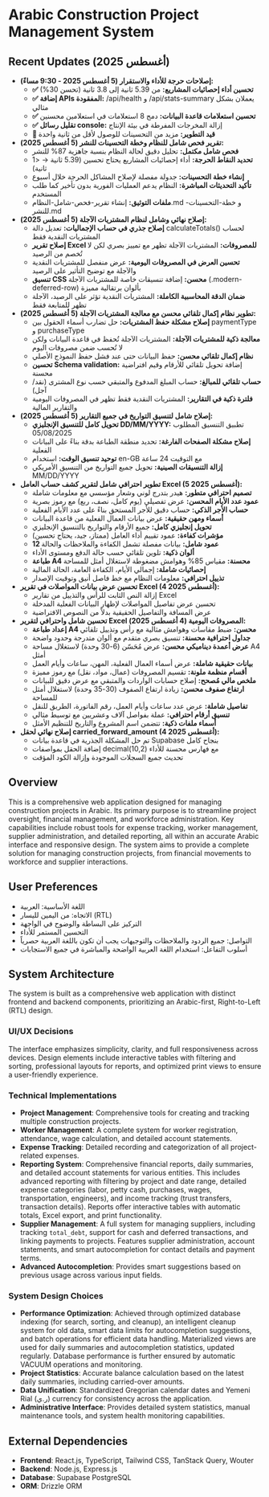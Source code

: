# Arabic Construction Project Management System

## Recent Updates (أغسطس 2025)
- **إصلاحات حرجة للأداء والاستقرار (5 أغسطس 2025 - 9:30 مساءً):**
  - **✅ تحسين أداء إحصائيات المشاريع:** من 5.39 ثانية إلى 3.8 ثانية (تحسن 30%)
  - **✅ إضافة APIs المفقودة:** /api/health و /api/stats-summary يعملان بشكل مثالي
  - **✅ تحسين استعلامات قاعدة البيانات:** دمج 8 استعلامات في استعلامين محسنين
  - **✅ تقليل رسائل console:** إزالة المخرجات المفرطة في بيئة الإنتاج
  - **🔄 قيد التطوير:** مزيد من التحسينات للوصول لأقل من ثانية واحدة
- **تقرير فحص شامل للنظام وخطة التحسينات للنشر (5 أغسطس 2025):**
  - **فحص شامل مكتمل:** تحليل دقيق لحالة النظام بنسبة جاهزية 87% للنشر
  - **تحديد النقاط الحرجة:** أداء إحصائيات المشاريع يحتاج تحسين (5.39 ثانية → <1 ثانية)
  - **إنشاء خطة التحسينات:** جدولة مفصلة لإصلاح المشاكل الحرجة خلال أسبوع
  - **تأكيد التحديثات المباشرة:** النظام يدعم العمليات الفورية بدون تأخير كما طلب المستخدم
  - **ملفات التوثيق:** إنشاء تقرير-فحص-شامل-النظام.md و خطة-التحسينات-للنشر.md
- **إصلاح نهائي وشامل لنظام المشتريات الآجلة (5 أغسطس 2025):**
  - **إصلاح جذري في حساب الإجماليات:** تعديل دالة calculateTotals() لحساب المشتريات النقدية فقط
  - **إصلاح تقرير Excel للمصروفات:** المشتريات الآجلة تظهر مع تمييز بصري لكن لا تُخصم من الرصيد
  - **تحسين العرض في المصروفات اليومية:** عرض منفصل للمشتريات النقدية والآجلة مع توضيح التأثير على الرصيد
  - **تنسيق CSS محسن:** إضافة تنسيقات خاصة للمشتريات الآجلة (.modern-deferred-row) بألوان برتقالية مميزة
  - **ضمان الدقة المحاسبية الكاملة:** المشتريات النقدية تؤثر على الرصيد، الآجلة تظهر للمتابعة فقط
- **تطوير نظام إكمال تلقائي محسن مع معالجة المشتريات الآجلة (5 أغسطس 2025):**
  - **إصلاح مشكلة حفظ المشتريات:** حل تضارب أسماء الحقول بين paymentType و purchaseType
  - **معالجة ذكية للمشتريات الآجلة:** المشتريات الآجلة تُحفظ في قاعدة البيانات ولكن لا تُحسب ضمن مصروفات اليوم
  - **نظام إكمال تلقائي محسن:** حفظ البيانات حتى عند فشل حفظ النموذج الأصلي
  - **تحسين Schema validation:** إضافة تحويل تلقائي للأرقام وقيم افتراضية محسنة
  - **حساب تلقائي للمبالغ:** حساب المبلغ المدفوع والمتبقي حسب نوع المشترى (نقد/آجل)
  - **فلترة ذكية في التقارير:** المشتريات النقدية فقط تظهر في المصروفات اليومية والتقارير المالية
- **إصلاح شامل لتنسيق التواريخ في جميع التقارير (5 أغسطس 2025):**
  - **تحويل كامل للتنسيق الإنجليزي DD/MM/YYYY:** تطبيق التنسيق المطلوب 05/08/2025
  - **إصلاح مشكلة الصفحات الفارغة:** تحديد منطقة الطباعة بدقة بناءً على البيانات الفعلية
  - **توحيد تنسيق الوقت:** استخدام en-GB مع التوقيت 24 ساعة
  - **إزالة التنسيقات الصينية:** تحويل جميع التواريخ من التنسيق الأمريكي MM/DD/YYYY
- **تطوير احترافي شامل لتقرير كشف حساب العامل Excel (5 أغسطس 2025):**
  - **تصميم احترافي متطور:** هيدر بتدرج لوني وشعار مؤسسي مع معلومات شاملة
  - **عمود عدد الأيام المحسن:** عرض تفصيلي (يوم كامل، نصف، ربع) مع رموز بصرية
  - **حساب الأجر الذكي:** حساب دقيق للأجر المستحق بناءً على عدد الأيام الفعلية
  - **أسماء ومهن حقيقية:** عرض بيانات العمال الفعلية من قاعدة البيانات
  - **تحويل إنجليزي كامل:** جميع الأرقام والتواريخ بالتنسيق الإنجليزي
  - **مؤشرات كفاءة:** عمود تقييم أداء العامل (ممتاز، جيد، يحتاج تحسين)
  - **12 عمود شامل:** بيانات مفصلة تشمل الكفاءة والملاحظات والحالة
  - **ألوان ذكية:** تلوين تلقائي حسب حالة الدفع ومستوى الأداء
  - **طباعة A4 محسنة:** مقياس 85% وهوامش مضغوطة لاستغلال أمثل للمساحة
  - **إحصائيات شاملة:** إجمالي الأيام، الكفاءة العامة، الحالة المالية
  - **تذييل احترافي:** معلومات النظام مع خط فاصل أنيق وتوقيت الإصدار
- **تحسين عرض بيانات المواصلات في تقرير Excel (4 أغسطس 2025):**
  - إزالة النص الثابت للرأس والتذييل من تقارير Excel
  - تحسين عرض تفاصيل المواصلات لإظهار البيانات الفعلية المدخلة
  - عرض المسافة والتفاصيل الحقيقية بدلاً من النصوص الافتراضية
- **تحسين شامل واحترافي لتقرير Excel المصروفات اليومية (4 أغسطس 2025):**
  - **إعداد طباعة A4 محسن:** ضبط مقاسات وهوامش مثالية مع رأس وتذييل تلقائي
  - **جداول احترافية محسنة:** تنسيق بصري متقدم مع ألوان متدرجة وحدود واضحة
  - **عرض أعمدة ديناميكي محسن:** عرض مُحَسّن (6-30 وحدة) لاستغلال مساحة A4 أمثل
  - **بيانات حقيقية شاملة:** عرض أسماء العمال الفعلية، المهن، ساعات وأيام العمل
  - **أقسام منظمة ملونة:** تقسيم المصروفات (عمال، مواد، نقل) مع رموز مميزة
  - **ملخص مالي مُصحح:** إصلاح حسابات الواردات والمتبقي مع عرض دقيق للبيانات
  - **ارتفاع صفوف محسن:** زيادة ارتفاع الصفوف (30-35 وحدة) لاستغلال أمثل للمساحة
  - **تفاصيل شاملة:** عرض عدد ساعات وأيام العمل، رقم الفاتورة، الطريق للنقل
  - **تنسيق أرقام احترافي:** عملة بفواصل آلاف وعشريين مع توسيط مثالي
  - **أسماء ملفات ذكية:** تتضمن اسم المشروع والتاريخ للتنظيم الأمثل
- **إصلاح نهائي لحقل carried_forward_amount (4 أغسطس 2025):**
  - تم حل المشكلة الجذرية في قاعدة بيانات Supabase بنجاح كامل
  - إضافة الحقل بمواصفات decimal(10,2) مع فهارس محسنة للأداء
  - تحديث جميع السجلات الموجودة وإزالة الكود المؤقت

## Overview
This is a comprehensive web application designed for managing construction projects in Arabic. Its primary purpose is to streamline project oversight, financial management, and workforce administration. Key capabilities include robust tools for expense tracking, worker management, supplier administration, and detailed reporting, all within an accurate Arabic interface and responsive design. The system aims to provide a complete solution for managing construction projects, from financial movements to workforce and supplier interactions.

## User Preferences
- اللغة الأساسية: العربية
- الاتجاه: من اليمين لليسار (RTL)
- التركيز على البساطة والوضوح في الواجهة
- التحسين المستمر للأداء
- التواصل: جميع الردود والملاحظات والتوجيهات يجب أن تكون باللغة العربية حصرياً
- أسلوب التفاعل: استخدام اللغة العربية الواضحة والمباشرة في جميع الاستجابات

## System Architecture
The system is built as a comprehensive web application with distinct frontend and backend components, prioritizing an Arabic-first, Right-to-Left (RTL) design.

### UI/UX Decisions
The interface emphasizes simplicity, clarity, and full responsiveness across devices. Design elements include interactive tables with filtering and sorting, professional layouts for reports, and optimized print views to ensure a user-friendly experience.

### Technical Implementations
- **Project Management**: Comprehensive tools for creating and tracking multiple construction projects.
- **Worker Management**: A complete system for worker registration, attendance, wage calculation, and detailed account statements.
- **Expense Tracking**: Detailed recording and categorization of all project-related expenses.
- **Reporting System**: Comprehensive financial reports, daily summaries, and detailed account statements for various entities. This includes advanced reporting with filtering by project and date range, detailed expense categories (labor, petty cash, purchases, wages, transportation, engineers), and income tracking (trust transfers, transaction details). Reports offer interactive tables with automatic totals, Excel export, and print functionality.
- **Supplier Management**: A full system for managing suppliers, including tracking `total_debt`, support for cash and deferred transactions, and linking payments to projects. Features supplier administration, account statements, and smart autocompletion for contact details and payment terms.
- **Advanced Autocompletion**: Provides smart suggestions based on previous usage across various input fields.

### System Design Choices
- **Performance Optimization**: Achieved through optimized database indexing (for search, sorting, and cleanup), an intelligent cleanup system for old data, smart data limits for autocompletion suggestions, and batch operations for efficient data handling. Materialized views are used for daily summaries and autocompletion statistics, updated regularly. Database performance is further ensured by automatic VACUUM operations and monitoring.
- **Project Statistics**: Accurate balance calculation based on the latest daily summaries, including carried-over amounts.
- **Data Unification**: Standardized Gregorian calendar dates and Yemeni Rial (ر.ي) currency for consistency across the application.
- **Administrative Interface**: Provides detailed system statistics, manual maintenance tools, and system health monitoring capabilities.

## External Dependencies
- **Frontend**: React.js, TypeScript, Tailwind CSS, TanStack Query, Wouter
- **Backend**: Node.js, Express.js
- **Database**: Supabase PostgreSQL
- **ORM**: Drizzle ORM